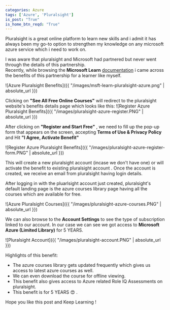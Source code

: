```yaml
---
categories: Azure
tags: ['Azure', 'Pluralsight']
is_post: "True"
is_home_btn_reqd: "True"
---
```


Pluralsight is a great online platform to learn new skills and i admit it has always been my go-to option to strengthen my knowledge on any microsoft azure service which i need to work on.  

I was aware that pluralsight and Microsoft had partnered but never went through the details of this partnership.  
Recently, while browsing the **Microsoft Learn** [documentation](https://docs.microsoft.com/en-us/learn/azure/) i came across the benefits of this partnership for a learner like myself.  

![Azure Pluralsight Benefits]({{ "/images/msft-learn-pluralsight-azure.png" | absolute_url }})  

Clicking on **"See All Free Online Courses"** will redirect to the pluralsight website's benefits details page which looks like this:
![Register Azure Pluralsight Benefits]({{ "/images/pluralsight-azure-register.PNG" | absolute_url }})  

After clicking on **"Register and Start Free"** , we need to fill up the pop-up form that appears on the screen, accepting **Terms of Use & Privacy Policy** and Hit **"I Agree, Activate Benefit"** 

![Register Azure Pluralsight Benefits]({{ "/images/pluralsight-azure-register-form.PNG" | absolute_url }})  

This will create a new pluralsight account (incase we don't have one) or will activate the benefit to existing pluralsight account .
Once the account is created, we receive an email from pluralsight having login details.

After logging in with the pluarlsight account just created, pluralsight's default landing page is the azure courses library page having all the courses which are available for free. 

![Azure Pluralsight Courses]({{ "/images/pluralsight-azure-courses.PNG" | absolute_url }})  

We can also browse to the **Account Settings** to see the type of subscription linked to our account. In our case we can see we got access to **Microsoft Azure (Limited Library)** for 5 YEARS. 

![Pluralsight Account]({{ "/images/pluralsight-account.PNG" | absolute_url }})  

Highlights of this benefit:  
+ The azure courses library gets updated frequently which gives us access to latest azure courses as well.
+ We can even download the course for offline viewing.
+ This benefit also gives access to Azure related Role IQ Assessments on pluralsight.
+ This benefit is for 5 YEARS :heart_eyes: .  

Hope you like this post and Keep Learning !
